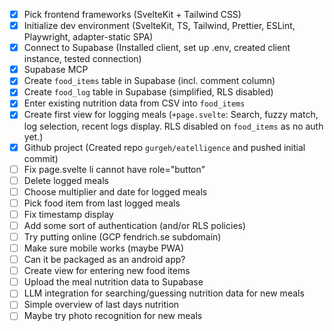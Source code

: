 - [x] Pick frontend frameworks (SvelteKit + Tailwind CSS)
- [x] Initialize dev environment (SvelteKit, TS, Tailwind, Prettier, ESLint, Playwright, adapter-static SPA)
- [x] Connect to Supabase (Installed client, set up .env, created client instance, tested connection)
- [x] Supabase MCP
- [x] Create `food_items` table in Supabase (incl. comment column)
- [x] Create `food_log` table in Supabase (simplified, RLS disabled)
- [x] Enter existing nutrition data from CSV into `food_items`
- [x] Create first view for logging meals (`+page.svelte`: Search, fuzzy match, log selection, recent logs display. RLS disabled on `food_items` as no auth yet.)
- [x] Github project (Created repo `gurgeh/eatelligence` and pushed initial commit)
- [ ] Fix page.svelte li cannot have role="button"
- [ ] Delete logged meals
- [ ] Choose multiplier and date for logged meals
- [ ] Pick food item from last logged meals
- [ ] Fix timestamp display
- [ ] Add some sort of authentication (and/or RLS policies)
- [ ] Try putting online (GCP fendrich.se subdomain)
- [ ] Make sure mobile works (maybe PWA)
- [ ] Can it be packaged as an android app?
- [ ] Create view for entering new food items
- [ ] Upload the meal nutrition data to Supabase
- [ ] LLM integration for searching/guessing nutrition data for new meals
- [ ] Simple overview of last days nutrition
- [ ] Maybe try photo recognition for new meals
